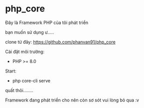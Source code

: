 # php_core
Đây là Framework PHP của tôi phát triển 

bạn muốn sử dụng ư.....

clone từ đây: https://github.com/phanvan91/php_core

Cài đặt môi trường:
- PHP >= 8.0 

Start:
- php core-cli serve

quất thôi........

Framework đang phát triển cho nên còn sơ sót vui lòng bỏ qua :v


